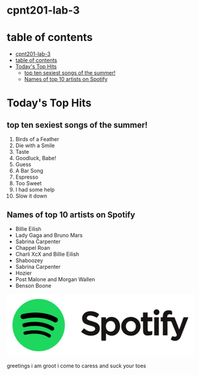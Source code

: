# cpnt201-lab-3

# table of contents

- [cpnt201-lab-3](#cpnt201-lab-3)
- [table of contents](#table-of-contents)
- [Today's Top Hits](#todays-top-hits)
  - [top ten sexiest songs of the summer!](#top-ten-sexiest-songs-of-the-summer)
  - [Names of top 10 artists on Spotify](#names-of-top-10-artists-on-spotify)

# Today's Top Hits

## top ten sexiest songs of the summer!

1. Birds of a Feather
2. Die with a Smile
3. Taste
4. Goodluck, Babe!
5. Guess
6. A Bar Song
7. Espresso
8. Too Sweet
9. I had some help
10. Slow it down

## Names of top 10 artists on Spotify

- Billie Eilish
- Lady Gaga and Bruno Mars
- Sabrina Carpenter
- Chappel Roan
- Charli XcX and Billie Eilish
- Shaboozey
- Sabrina Carpenter
- Hozier
- Post Malone and Morgan Wallen
- Benson Boone

![spotify-logo](spotify.jpg)

greetings
i am groot
i come to caress
and suck your toes
